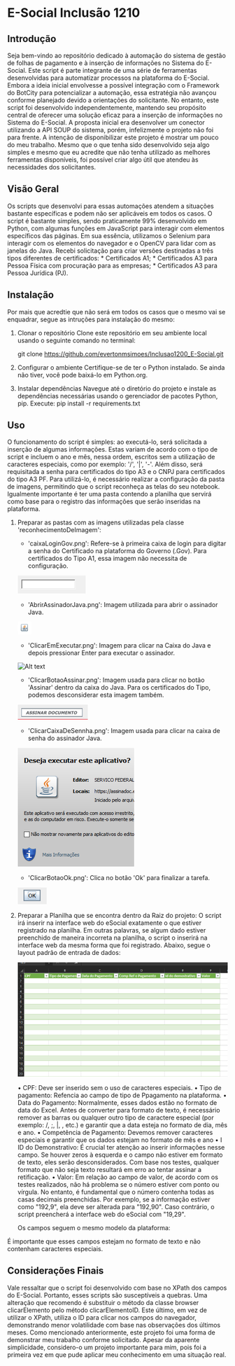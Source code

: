 # E-Social Inclusão 1210 

## Introdução 

Seja bem-vindo ao repositório dedicado à automação do sistema de gestão de folhas de pagamento e à inserção de informações no Sistema do E-Social. Este script é parte integrante de uma série de ferramentas desenvolvidas para automatizar processos na plataforma do E-Social.
Embora a ideia inicial envolvesse a possível integração com o Framework do BotCity para potencializar a automação, essa estratégia não avançou conforme planejado devido a orientações do solicitante. No entanto, este script foi desenvolvido independentemente, mantendo seu propósito central de oferecer uma solução eficaz para a inserção de informações no Sistema do E-Social.
A proposta inicial era desenvolver um conector utilizando a API SOUP do sistema, porém, infelizmente o projeto não foi para frente.
A intenção de disponibilizar este projeto é mostrar um pouco do meu trabalho. Mesmo que o que tenha sido desenvolvido seja algo simples e mesmo que eu acredite que não tenha utilizado as melhores ferramentas disponíveis, foi possível criar algo útil que atendeu às necessidades dos solicitantes.

## Visão Geral

Os scripts que desenvolvi para essas automações atendem a situações bastante específicas e podem não ser aplicáveis em todos os casos.
O script é bastante simples, sendo praticamente 99% desenvolvido em Python, com algumas funções em JavaScript para interagir com elementos específicos das páginas. Em sua essência, utilizamos o Selenium para interagir com os elementos do navegador e o OpenCV para lidar com as janelas do Java.
Recebi solicitação para criar versões destinadas a três tipos diferentes de certificados:
    *   Certificados A1;
    *   Certificados A3 para Pessoa Física com procuração para as empresas;
    *   Certificados A3 para Pessoa Jurídica (PJ).

## Instalação

Por mais que acredtie que não será em todos os casos que o mesmo vai se enquadrar, segue as intruções para instalação do mesmo:
1. Clonar o repositório
Clone este repositório em seu ambiente local usando o seguinte comando no terminal:

    git clone https://github.com/evertonmsimoes/Inclusao1200_E-Social.git

2. Configurar o ambiente
Certifique-se de ter o Python instalado. Se ainda não tiver, você pode baixá-lo em Python.org.

3. Instalar dependências
Navegue até o diretório do projeto e instale as dependências necessárias usando o gerenciador de pacotes Python, pip. Execute:
    pip install -r requirements.txt


## Uso

O funcionamento do script é simples: ao executá-lo, será solicitada a inserção de algumas informações. Estas variam de acordo com o tipo de script e incluem o ano e mês, nessa ordem, escritos sem a utilização de caracteres especiais, como por exemplo: '/', '|', '-'.
Além disso, será requisitada a senha para certificados do tipo A3 e o CNPJ para certificados do tipo A3 PF.
Para utilizá-lo, é necessário realizar a configuração da pasta de imagens, permitindo que o script reconheça as telas do seu notebook. Igualmente importante é ter uma pasta contendo a planilha que servirá como base para o registro das informações que serão inseridas na plataforma.

1. Preparar as pastas com as imagens utilizadas pela classe 'reconhecimentoDeImagem':

    - 'caixaLoginGov.png': Refere-se à primeira caixa de login para digitar a senha do Certificado na plataforma do Governo (.Gov). Para certificados do Tipo A1, essa imagem não necessita de configuração.

    ![Alt text](imagens\caixaLoginGov.png)

    - 'AbrirAssinadorJava.png': Imagem utilizada para abrir o assinador Java.

    ![Alt text](imagens\AbrirAssinadorJava.png)

    - 'ClicarEmExecutar.png': Imagem para clicar na Caixa do Java e depois pressionar Enter para executar o assinador.

    ![Alt text](imagens\ClicarEmExecutarRead.png)

    - 'ClicarBotaoAssinar.png': Imagem usada para clicar no botão 'Assinar' dentro da caixa do Java. Para os certificados do Tipo, podemos desconsiderar esta imagem também.

    ![Alt text](imagens\ClicarBotaoAssinar.png)

    - 'ClicarCaixaDeSennha.png': Imagem usada para clicar na caixa de senha do assinador Java.

    ![Alt text](imagens\ClicarCaixaDeSennha.png)
    
    - 'ClicarBotaoOk.png': Clica no botão 'Ok' para finalizar a tarefa.

    ![Alt text](imagens\ClicarBotaoOk.png)


2. Preparar a Planilha que se encontra dentro da Raiz do projeto:
    O script irá inserir na interface web do eSocial exatamente o que estiver registrado na planilha. Em outras palavras, se algum dado estiver preenchido de maneira incorreta na planilha, o script o inserirá na interface web da mesma forma que foi registrado. Abaixo, segue o layout padrão de entrada de dados:

    ![Alt text](imagens\image.png)

    •	CPF: Deve ser inserido sem o uso de caracteres especiais.
    •	Tipo de pagamento: Refencia ao campo de tipo de Ppagamento na plataforma.
    •	Data do Pagamento: Normalmente, esses dados estão no formato de data do Excel. Antes de converter para formato de texto, é necessário remover as barras ou qualquer outro tipo de caractere especial (por exemplo: /, ;, |, , etc.) e garantir que a data esteja no formato de dia, mês e ano.
    •	Competência de Pagamento: Devemos remover caracteres especiais e garantir que os dados estejam no formato de mês e ano
    •	I ID do Demonstrativo: É crucial ter atenção ao inserir informações nesse campo. Se houver zeros à esquerda e o campo não estiver em formato de texto, eles serão desconsiderados. Com base nos testes, qualquer formato que não seja texto resultará em erro ao tentar assinar a retificação.
    •	Valor: Em relação ao campo de valor, de acordo com os testes realizados, não há problema se o número estiver com ponto ou vírgula. No entanto, é fundamental que o número contenha todas as casas decimais preenchidas. Por exemplo, se a informação estiver como "192,9", ela deve ser alterada para "192,90". Caso contrário, o script preencherá a interface web do eSocial com "19,29".

    Os campos seguem o mesmo modelo da plataforma:


É importante que esses campos estejam no formato de texto e não contenham caracteres especiais.

## Considerações Finais
Vale ressaltar que o script foi desenvolvido com base no XPath dos campos do E-Social. Portanto, esses scripts são susceptíveis a quebras. Uma alteração que recomendo é substituir o método da classe browser clicarElemento pelo método clicarElementoID. Este último, em vez de utilizar o XPath, utiliza o ID para clicar nos campos do navegador, demonstrando menor volatilidade com base nas observações dos últimos meses.
Como mencionado anteriormente, este projeto foi uma forma de demonstrar meu trabalho conforme solicitado. Apesar da aparente simplicidade, considero-o um projeto importante para mim, pois foi a primeira vez em que pude aplicar meu conhecimento em uma situação real.

